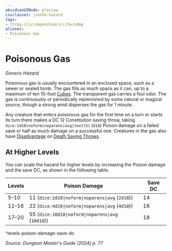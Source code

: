 ```yaml
---
obsidianUIMode: preview
cssclasses: json5e-hazard
tags:
- ttrpg-cli/compendium/src/5e/xdmg
aliases:
- Poisonous Gas
---
```

# Poisonous Gas
*Generic Hazard*  

Poisonous gas is usually encountered in an enclosed space, such as a sewer or sealed tomb. The gas fills as much space as it can, up to a maximum of ten 10-foot [Cubes](Інструменти%20ДМ/CLI/rules/variant-rules/cube-area-of-effect-xphb.md). The transparent gas carries a foul odor. The gas is continuously or periodically replenished by some natural or magical source, though a strong wind disperses the gas for 1 minute.

Any creature that enters poisonous gas for the first time on a turn or starts its turn there makes a DC 12 Constitution saving throw, taking `dice:1d10|noform|noparens|avg|text(5)` (`d10`) Poison damage on a failed save or half as much damage on a successful one. Creatures in the gas also have [Disadvantage](Інструменти%20ДМ/CLI/rules/variant-rules/disadvantage-xphb.md) on [Death Saving Throws](Інструменти%20ДМ/CLI/rules/variant-rules/death-saving-throw-xphb.md).

## At Higher Levels

You can scale the hazard for higher levels by increasing the Poison damage and the save DC, as shown in the following table.

| Levels | Poison Damage | Save DC |
|--------|---------------|---------|
| 5–10 | 11 (`dice:2d10\|noform\|noparens\|avg` (`2d10`)) | 14 |
| 11–16 | 22 (`dice:4d10\|noform\|noparens\|avg` (`4d10`)) | 16 |
| 17–20 | 55 (`dice:10d10\|noform\|noparens\|avg` (`10d10`)) | 18 |
^levels-poison-damage-save-dc

*Source: Dungeon Master's Guide (2024) p. 77*